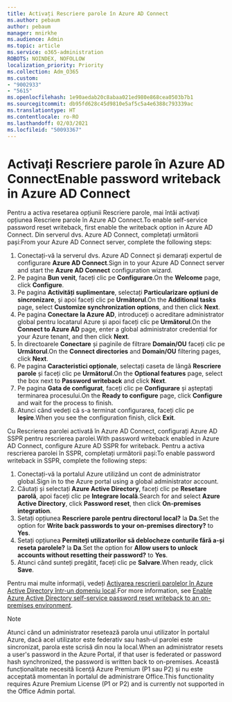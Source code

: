 ```yaml
---
title: Activați Rescriere parole în Azure AD Connect
ms.author: pebaum
author: pebaum
manager: mnirkhe
ms.audience: Admin
ms.topic: article
ms.service: o365-administration
ROBOTS: NOINDEX, NOFOLLOW
localization_priority: Priority
ms.collection: Adm_O365
ms.custom:
- "9002933"
- "5615"
ms.openlocfilehash: 1e90aedab20c8abaa021ed980e868cea0503b7b1
ms.sourcegitcommit: db95fd628c45d9810e5af5c5a4e6388c793339ac
ms.translationtype: HT
ms.contentlocale: ro-RO
ms.lasthandoff: 02/03/2021
ms.locfileid: "50093367"
---
```

# <a name="enable-password-writeback-in-azure-ad-connect"></a><span data-ttu-id="0c66a-102">Activați Rescriere parole în Azure AD Connect</span><span class="sxs-lookup"><span data-stu-id="0c66a-102">Enable password writeback in Azure AD Connect</span></span>

<span data-ttu-id="0c66a-103">Pentru a activa resetarea opțiunii Rescriere parole, mai întâi activați opțiunea Rescriere parole în Azure AD Connect.</span><span class="sxs-lookup"><span data-stu-id="0c66a-103">To enable self-service password reset writeback, first enable the writeback option in Azure AD Connect.</span></span> <span data-ttu-id="0c66a-104">Din serverul dvs. Azure AD Connect, completați următorii pași:</span><span class="sxs-lookup"><span data-stu-id="0c66a-104">From your Azure AD Connect server, complete the following steps:</span></span>

1. <span data-ttu-id="0c66a-105">Conectați-vă la serverul dvs. Azure AD Connect și demarați expertul de configurare **Azure AD Connect**.</span><span class="sxs-lookup"><span data-stu-id="0c66a-105">Sign in to your Azure AD Connect server and start the **Azure AD Connect** configuration wizard.</span></span>
2. <span data-ttu-id="0c66a-106">Pe pagina **Bun venit**, faceți clic pe **Configurare**.</span><span class="sxs-lookup"><span data-stu-id="0c66a-106">On the **Welcome** page, click **Configure**.</span></span>
3. <span data-ttu-id="0c66a-107">Pe pagina **Activități suplimentare**, selectați **Particularizare opțiuni de sincronizare**, și apoi faceți clic pe **Următorul**.</span><span class="sxs-lookup"><span data-stu-id="0c66a-107">On the **Additional tasks** page, select **Customize synchronization options**, and then click **Next**.</span></span>
4. <span data-ttu-id="0c66a-108">Pe pagina **Conectare la Azure AD**, introduceți o acreditare administrator global pentru locatarul Azure și apoi faceți clic pe **Următorul**.</span><span class="sxs-lookup"><span data-stu-id="0c66a-108">On the **Connect to Azure AD** page, enter a global administrator credential for your Azure tenant, and then click **Next**.</span></span>
5. <span data-ttu-id="0c66a-109">În directoarele **Conectare** și paginile de filtrare **Domain/OU** faceți clic pe **Următorul**.</span><span class="sxs-lookup"><span data-stu-id="0c66a-109">On the **Connect directories** and **Domain/OU** filtering pages, click **Next**.</span></span>
6. <span data-ttu-id="0c66a-110">Pe pagina **Caracteristici opționale**, selectați caseta de lângă **Rescriere parole** și faceți clic pe **Următorul**.</span><span class="sxs-lookup"><span data-stu-id="0c66a-110">On the **Optional features** page, select the box next to **Password writeback** and click **Next**.</span></span>
7. <span data-ttu-id="0c66a-111">Pe pagina **Gata de configurat**, faceți clic pe **Configurare** și așteptați terminarea procesului.</span><span class="sxs-lookup"><span data-stu-id="0c66a-111">On the **Ready to configure** page, click **Configure** and wait for the process to finish.</span></span>
8. <span data-ttu-id="0c66a-112">Atunci când vedeți că s-a terminat configurarea, faceți clic pe **Ieșire**.</span><span class="sxs-lookup"><span data-stu-id="0c66a-112">When you see the configuration finish, click **Exit**.</span></span>

<span data-ttu-id="0c66a-113">Cu Rescrierea parolei activată în Azure AD Connect, configurați Azure AD SSPR pentru rescrierea parolei.</span><span class="sxs-lookup"><span data-stu-id="0c66a-113">With password writeback enabled in Azure AD Connect, configure Azure AD SSPR for writeback.</span></span>  <span data-ttu-id="0c66a-114">Pentru a activa rescrierea parolei în SSPR, completați următorii pași:</span><span class="sxs-lookup"><span data-stu-id="0c66a-114">To enable password writeback in SSPR, complete the following steps:</span></span>

1. <span data-ttu-id="0c66a-115">Conectați-vă la portalul Azure utilizând un cont de administrator global.</span><span class="sxs-lookup"><span data-stu-id="0c66a-115">Sign in to the Azure portal using a global administrator account.</span></span>
2. <span data-ttu-id="0c66a-116">Căutați și selectați **Azure Active Directory**, faceți clic pe **Resetare parolă**, apoi faceți clic pe **Integrare locală**.</span><span class="sxs-lookup"><span data-stu-id="0c66a-116">Search for and select **Azure Active Directory**, click **Password reset**, then click **On-premises integration**.</span></span>
3. <span data-ttu-id="0c66a-117">Setați opțiunea **Rescriere parole pentru directorul local?** la **Da**.</span><span class="sxs-lookup"><span data-stu-id="0c66a-117">Set the option for **Write back passwords to your on-premises directory?** to **Yes**.</span></span>
4. <span data-ttu-id="0c66a-118">Setați opțiunea **Permiteți utilizatorilor să deblocheze conturile fără a-și reseta parolele?** la **Da**.</span><span class="sxs-lookup"><span data-stu-id="0c66a-118">Set the option for **Allow users to unlock accounts without resetting their password?** to **Yes**.</span></span>
5. <span data-ttu-id="0c66a-119">Atunci când sunteți pregătit, faceți clic pe **Salvare**.</span><span class="sxs-lookup"><span data-stu-id="0c66a-119">When ready, click **Save**.</span></span>

<span data-ttu-id="0c66a-120">Pentru mai multe informații, vedeți [Activarea rescrierii parolelor în Azure Active Directory într-un domeniu local](https://docs.microsoft.com/azure/active-directory/authentication/tutorial-enable-sspr-writeback).</span><span class="sxs-lookup"><span data-stu-id="0c66a-120">For more information, see [Enable Azure Active Directory self-service password reset writeback to an on-premises environment](https://docs.microsoft.com/azure/active-directory/authentication/tutorial-enable-sspr-writeback).</span></span>

> [!NOTE]
>  <span data-ttu-id="0c66a-121">Atunci când un administrator resetează parola unui utilizator în portalul Azure, dacă acel utilizator este federativ sau hash-ul parolei este sincronizat, parola este scrisă din nou la local.</span><span class="sxs-lookup"><span data-stu-id="0c66a-121">When an administrator resets a user's password in the Azure Portal, if that user is federated or password hash synchronized, the password is written back to on-premises.</span></span> <span data-ttu-id="0c66a-122">Această funcționalitate necesită licență Azure Premium (P1 sau P2) și nu este acceptată momentan în portalul de administrare Office.</span><span class="sxs-lookup"><span data-stu-id="0c66a-122">This functionality requires Azure Premium License (P1 or P2) and is currently not supported in the Office Admin portal.</span></span>
